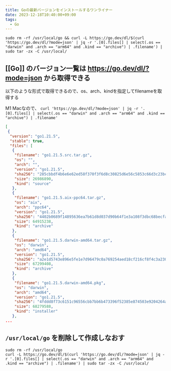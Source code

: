 ```yaml
---
title: Goの最新バージョンをインストールするワンライナー
date: 2023-12-18T10:40:00+09:00
tags:
  - Go
---
```



```shell
sudo rm -rf /usr/local/go && curl -L https://go.dev/dl/$(curl 'https://go.dev/dl/?mode=json' | jq -r '.[0].files[] | select(.os == "darwin" and .arch == "arm64" and .kind == "archive") | .filename') | sudo tar -zx -C /usr/local/
```

## [[Go]] のバージョン一覧は https://go.dev/dl/?mode=json から取得できる

以下のような形式で取得できるので、os、arch、kindを指定してfilenameを取得する

M1 Macなので、 `curl 'https://go.dev/dl/?mode=json' | jq -r '.[0].files[] | select(.os == "darwin" and .arch == "arm64" and .kind == "archive") | .filename'`

```json
[
 {
  "version": "go1.21.5",
  "stable": true,
  "files": [
   {
    "filename": "go1.21.5.src.tar.gz",
    "os": "",
    "arch": "",
    "version": "go1.21.5",
    "sha256": "285cbbdf4b6e6e62ed58f370f3f6d8c30825d6e56c5853c66d3c23bcdb09db19",
    "size": 26986890,
    "kind": "source"
   },
   {
    "filename": "go1.21.5.aix-ppc64.tar.gz",
    "os": "aix",
    "arch": "ppc64",
    "version": "go1.21.5",
    "sha256": "4402b0689f14895636ea7b61d8d037d90b64f1e3a108f3dbc68becfa7b2e4034",
    "size": 64915238,
    "kind": "archive"
   },
   {
    "filename": "go1.21.5.darwin-amd64.tar.gz",
    "os": "darwin",
    "arch": "amd64",
    "version": "go1.21.5",
    "sha256": "a2e1d5743e896e5fe1e7d96479c0a769254aed18cf216cf8f4c3a2300a9b3923",
    "size": 67299408,
    "kind": "archive"
   },
   {
    "filename": "go1.21.5.darwin-amd64.pkg",
    "os": "darwin",
    "arch": "amd64",
    "version": "go1.21.5",
    "sha256": "4fddd8f73c6151c96556cbb7bb6b473396f52385e874503e9204264aa39aa422",
    "size": 68279588,
    "kind": "installer"
   },
...
```

## `/usr/local/go` を削除して作成しなおす

```shell
sudo rm -rf /usr/local/go 
curl -L https://go.dev/dl/$(curl 'https://go.dev/dl/?mode=json' | jq -r '.[0].files[] | select(.os == "darwin" and .arch == "arm64" and .kind == "archive") | .filename') | sudo tar -zx -C /usr/local/
```
